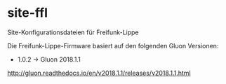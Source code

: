 # site-ffl
Site-Konfigurationsdateien für Freifunk-Lippe

Die Freifunk-Lippe-Firmware basiert auf den folgenden Gluon Versionen:


* 1.0.2 -> Gluon 2018.1.1

http://gluon.readthedocs.io/en/v2018.1.1/releases/v2018.1.1.html
